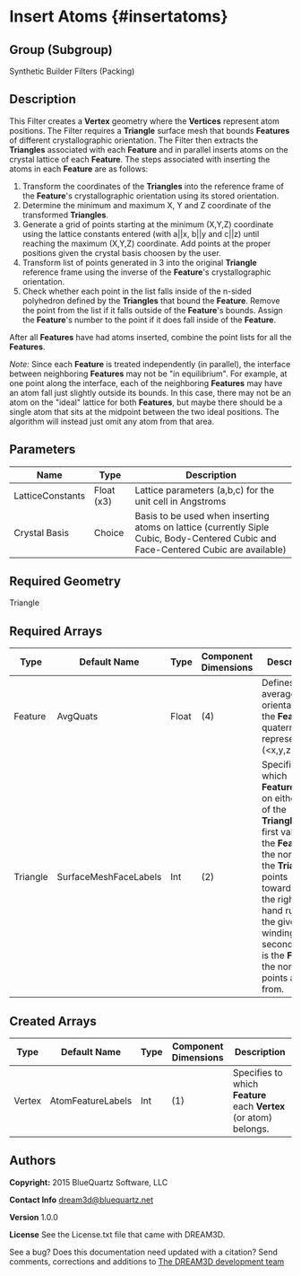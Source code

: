 Insert Atoms {#insertatoms}
=============

## Group (Subgroup) ##
Synthetic Builder Filters (Packing)

## Description ##
This Filter creates a **Vertex** geometry where the **Vertices** represent atom positions.  The Filter requires a **Triangle** surface mesh that bounds **Features** of different crystallographic orientation.  The Filter then extracts the **Triangles** associated with each **Feature** and in parallel inserts atoms on the crystal lattice of each **Feature**.  The steps associated with inserting the atoms in each **Feature** are as follows:

1. Transform the coordinates of the **Triangles** into the reference frame of the **Feature**'s crystallographic orientation using its stored orientation.
2. Determine the minimum and maximum X, Y and Z coordinate of the transformed **Triangles**.
3. Generate a grid of points starting at the minimum (X,Y,Z) coordinate using the lattice constants entered (with a||x, b||y and c||z) until reaching the maximum (X,Y,Z) coordinate. Add points at the proper positions given the crystal basis choosen by the user. 
4. Transform list of points generated in 3 into the original **Triangle** reference frame using the inverse of the **Feature**'s crystallographic orientation.
5. Check whether each point in the list falls inside of the n-sided polyhedron defined by the **Triangles** that bound the **Feature**.  Remove the point from the list if it falls outside of the **Feature**'s bounds. Assign the **Feature**'s number to the point if it does fall inside of the **Feature**.

After all **Features** have had atoms inserted, combine the point lists for all the **Features**.

*Note:* Since each **Feature** is treated independently (in parallel), the interface between neighboring **Features** may not be "in equilibrium".  For example, at one point along the interface, each of the neighboring **Features** may have an atom fall just slightly outside its bounds.  In this case, there may not be an atom on the "ideal" lattice for both **Features**, but maybe there should be a single atom that sits at the midpoint between the two ideal positions.  The algorithm will instead just omit any atom from that area.

## Parameters ##
| Name | Type | Description |
|------|------| ----------- |
| LatticeConstants | Float (x3) | Lattice parameters (a,b,c) for the unit cell in Angstroms |
| Crystal Basis | Choice | Basis to be used when inserting atoms on lattice (currently Siple Cubic, Body-Centered Cubic and Face-Centered Cubic are available) |

## Required Geometry ##
Triangle

## Required Arrays ##
| Type | Default Name | Type | Component Dimensions | Description |
|------|--------------|-------------|---------|-----|
| Feature | AvgQuats | Float | (4) | Defines the average orientation of the **Feature** in quaternion representation  (<x,y,z>, w) |
| Triangle | SurfaceMeshFaceLabels | Int | (2) | Specifies which **Features** lie on either side of the **Triangle**.  The first value is the **Feature** the normal of the **Triangle** points towards using the right-hand rule for the given winding.  The second value is the **Feature** the normal points away from. |

## Created Arrays ##
| Type | Default Name | Type | Component Dimensions | Description |
|------|--------------|-------------|---------|-----|
| Vertex | AtomFeatureLabels | Int | (1) | Specifies to which **Feature** each **Vertex** (or atom) belongs. |

## Authors ##
**Copyright:** 2015 BlueQuartz Software, LLC

**Contact Info** dream3d@bluequartz.net

**Version** 1.0.0

**License**  See the License.txt file that came with DREAM3D.




See a bug? Does this documentation need updated with a citation? Send comments, corrections and additions to [The DREAM3D development team](mailto:dream3d@bluequartz.net?subject=Documentation%20Correction)
